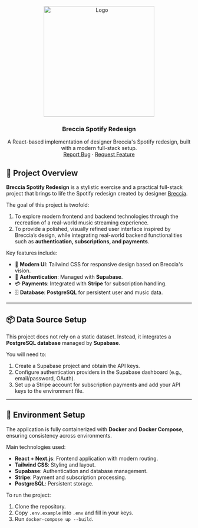<div align="center">
  <a href="https://github.com/GiuseppePitruzzella/breccia_spotify">
    <img src="assets/images/logo.png" alt="Logo" width="300">
  </a>

  <h3 align="center">Breccia Spotify Redesign</h3>

  <p align="center">
    A React-based implementation of designer Breccia's Spotify redesign, built with a modern full-stack setup.
    <br />
    <a href="https://github.com/GiuseppePitruzzella/breccia_spotify/issues">Report Bug</a>
    ·
    <a href="https://github.com/GiuseppePitruzzella/breccia_spotify/issues">Request Feature</a>
  </p>
</div>


## 📘 Project Overview

**Breccia Spotify Redesign** is a stylistic exercise and a practical full-stack project that brings to life the Spotify redesign created by designer [Breccia](https://www.youtube.com/watch?v=9tVN-r9UBnc).  

The goal of this project is twofold:  
1. To explore modern frontend and backend technologies through the recreation of a real-world music streaming experience.  
2. To provide a polished, visually refined user interface inspired by Breccia’s design, while integrating real-world backend functionalities such as **authentication, subscriptions, and payments**.  

Key features include:  
- 🎨 **Modern UI**: Tailwind CSS for responsive design based on Breccia's vision.  
- 🔐 **Authentication**: Managed with **Supabase**.  
- 💳 **Payments**: Integrated with **Stripe** for subscription handling.  
- 🗄️ **Database**: **PostgreSQL** for persistent user and music data.  

---

## 📦 Data Source Setup

This project does not rely on a static dataset. Instead, it integrates a **PostgreSQL database** managed by **Supabase**.  

You will need to:  
1. Create a Supabase project and obtain the API keys.  
2. Configure authentication providers in the Supabase dashboard (e.g., email/password, OAuth).  
3. Set up a Stripe account for subscription payments and add your API keys to the environment file.  

---

## 🧪 Environment Setup

The application is fully containerized with **Docker** and **Docker Compose**, ensuring consistency across environments.  

Main technologies used:  
- **React + Next.js**: Frontend application with modern routing.  
- **Tailwind CSS**: Styling and layout.  
- **Supabase**: Authentication and database management.  
- **Stripe**: Payment and subscription processing.  
- **PostgreSQL**: Persistent storage.  

To run the project:  
1. Clone the repository.  
2. Copy `.env.example` into `.env` and fill in your keys.  
3. Run `docker-compose up --build`.  
